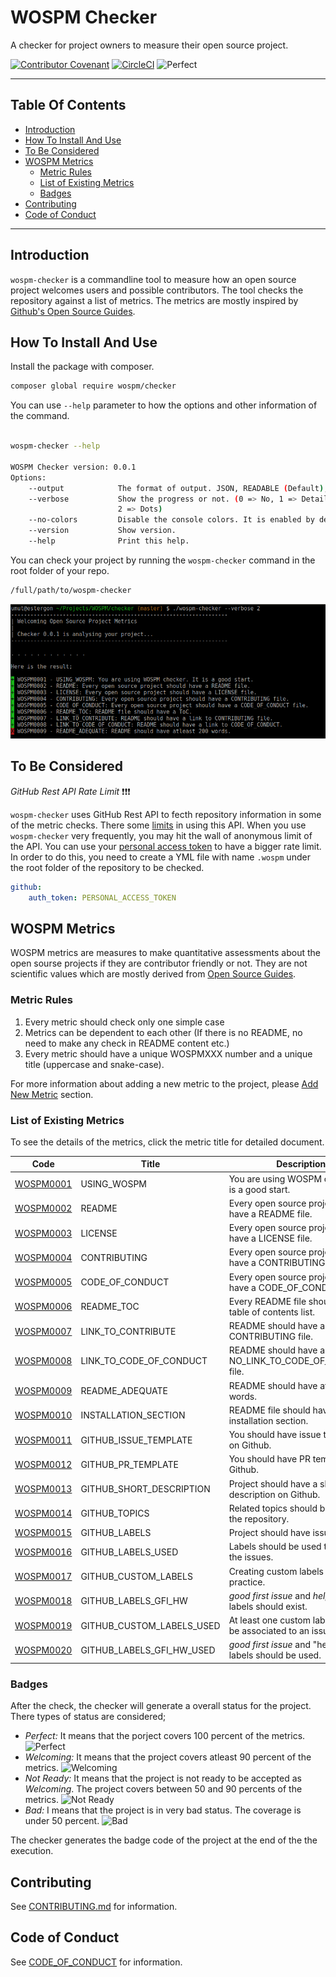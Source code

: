 # WOSPM Checker

A checker for project owners to measure their open source project.

[![Contributor Covenant](https://img.shields.io/badge/Contributor%20Covenant-v1.4%20adopted-ff69b4.svg)](CONTRIBUTING.md) [![CircleCI](https://circleci.com/gh/WOSPM/checker.svg?style=svg)](https://circleci.com/gh/WOSPM/checker) ![Perfect](https://img.shields.io/badge/WOSPM-Perfect-blue)

---

<!-- START doctoc generated TOC please keep comment here to allow auto update -->
<!-- DON'T EDIT THIS SECTION, INSTEAD RE-RUN doctoc TO UPDATE -->
## Table Of Contents

- [Introduction](#introduction)
- [How To Install And Use](#how-to-install-and-use)
- [To Be Considered](#to-be-considered)
- [WOSPM Metrics](#wospm-metrics)
  - [Metric Rules](#metric-rules)
  - [List of Existing Metrics](#list-of-existing-metrics)
  - [Badges](#badges)
- [Contributing](#contributing)
- [Code of Conduct](#code-of-conduct)

<!-- END doctoc generated TOC please keep comment here to allow auto update -->

---

## Introduction

`wospm-checker` is a commandline tool to measure how an open source project welcomes users and possible contributors. The tool checks the repository against a list of metrics. The metrics are mostly inspired by [Github's Open Source Guides](https://opensource.guide/).

## How To Install And Use

Install the package with composer.

```bash
composer global require wospm/checker

```

You can use `--help` parameter to how the options and other information of the command.

```bash

wospm-checker --help

WOSPM Checker version: 0.0.1
Options:
    --output            The format of output. JSON, READABLE (Default), NO, HTML.
    --verbose           Show the progress or not. (0 => No, 1 => Detailed,
                        2 => Dots)
    --no-colors         Disable the console colors. It is enabled by default.
    --version           Show version.
    --help              Print this help.


```

You can check your project by running the `wospm-checker` command in the root folder of your repo.

```bash
/full/path/to/wospm-checker
```

![alt text](./assets/screenshot-1.png)

## To Be Considered

*GitHub Rest API Rate Limit* :exclamation::exclamation::exclamation:

`wospm-checker` uses GitHub Rest API to fecth repository information in some of the metric checks. There some [limits](https://developer.github.com/v3/#rate-limiting) in using this API. When you use `wospm-checker` very frequently, you may hit the wall of anonymous limit of the API. You can use your [personal access token](https://github.com/settings/tokens) to have a bigger rate limit. In order to do this, you need to create a YML file with name `.wospm` under the root folder of the repository to be checked.

```yml
github:
    auth_token: PERSONAL_ACCESS_TOKEN

```

## WOSPM Metrics

WOSPM metrics are measures to make quantitative assessments about the open sourse projects if they are contributor friendly or not. They are not scientific values which are mostly derived from [Open Source Guides](https://opensource.guide/).

### Metric Rules

1. Every metric should check only one simple case
2. Metrics can be dependent to each other (If there is no README, no need to make any check in README content etc.)
3. Every metric should have a unique WOSPMXXX number and a unique title (uppercase and snake-case).

For more information about adding a new metric to the project, please [Add New Metric](./CONTRIBUTING.md#add-new-metric) section.

### List of Existing Metrics

To see the details of the metrics, click the metric title for detailed document.

| Code        | Title           | Description     |
| ------------- |-------------|-------------|
| [WOSPM0001](./mdocs/WOSPM0001.md)      | USING_WOSPM | You are using WOSPM checker. It is a good start. |
| [WOSPM0002](./mdocs/WOSPM0002.md)      | README | Every open source project should have a README file. |
| [WOSPM0003](./mdocs/WOSPM0003.md)      | LICENSE | Every open source project should have a LICENSE file. |
| [WOSPM0004](./mdocs/WOSPM0004.md)      | CONTRIBUTING | Every open source project should have a CONTRIBUTING file. |
| [WOSPM0005](./mdocs/WOSPM0005.md)      | CODE_OF_CONDUCT | Every open source project should have a CODE_OF_CONDUCT file. |
| [WOSPM0006](./mdocs/WOSPM0006.md)      | README_TOC | Every README file should have table of contents list. |
| [WOSPM0007](./mdocs/WOSPM0007.md)      | LINK_TO_CONTRIBUTE | README should have a link to CONTRIBUTING file. |
| [WOSPM0008](./mdocs/WOSPM0008.md)      | LINK_TO_CODE_OF_CONDUCT | README should have a link to NO_LINK_TO_CODE_OF_CONDUCT file. |
| [WOSPM0009](./mdocs/WOSPM0009.md)      | README_ADEQUATE | README should have atleast 200 words. |
| [WOSPM0010](./mdocs/WOSPM0010.md)      | INSTALLATION_SECTION | README file should have an installation section. |
| [WOSPM0011](./mdocs/WOSPM0011.md)      | GITHUB_ISSUE_TEMPLATE | You should have issue templates on Github. |
| [WOSPM0012](./mdocs/WOSPM0012.md)      | GITHUB_PR_TEMPLATE | You should have PR template on Github. |
| [WOSPM0013](./mdocs/WOSPM0013.md)      | GITHUB_SHORT_DESCRIPTION | Project should have a short description on Github. |
| [WOSPM0014](./mdocs/WOSPM0014.md)      | GITHUB_TOPICS | Related topics should be added to the repository. |
| [WOSPM0015](./mdocs/WOSPM0015.md)      | GITHUB_LABELS | Project should have issue labels. |
| [WOSPM0016](./mdocs/WOSPM0016.md)      | GITHUB_LABELS_USED | Labels should be used to highlight the issues. |
| [WOSPM0017](./mdocs/WOSPM0017.md)      | GITHUB_CUSTOM_LABELS | Creating custom labels is a good practice. |
| [WOSPM0018](./mdocs/WOSPM0018.md)      | GITHUB_LABELS_GFI_HW | _good first issue_ and _help wanted_ labels should exist. |
| [WOSPM0019](./mdocs/WOSPM0019.md)      | GITHUB_CUSTOM_LABELS_USED | At least one custom label should be associated to an issue. |
| [WOSPM0020](./mdocs/WOSPM0020.md)      | GITHUB_LABELS_GFI_HW_USED | _good first issue_ and "help wanted" labels should be used. |

### Badges

After the check, the checker will generate a overall status for the project. There types of status are considered;

- *Perfect:* It means that the porject covers 100 percent of the metrics. ![Perfect](https://img.shields.io/badge/WOSPM-Perfect-blue)
- *Welcoming:* It means that the project covers atleast 90 percent of the metrics. ![Welcoming](https://img.shields.io/badge/WOSPM-Welcoming-green)
- *Not Ready:* It means that the project is not ready to be accepted as *Welcoming*. The project covers between 50 and 90 percents of the metrics. ![Not Ready](https://img.shields.io/badge/WOSPM-Not--Ready-orange)
- *Bad:* I means that the project is in very bad status. The coverage is under 50 percent. ![Bad](https://img.shields.io/badge/WOSPM-Bad-red)

The checker generates the badge code of the project at the end of the the execution.

## Contributing

See [CONTRIBUTING.md](CONTRIBUTING.md) for information.

## Code of Conduct

See [CODE_OF_CONDUCT](CODE_OF_CONDUCT) for information.
